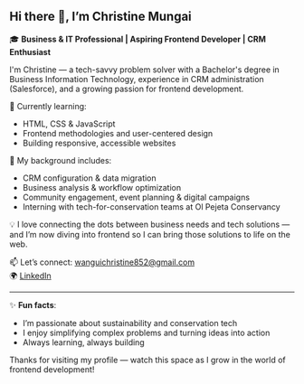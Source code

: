 ## Hi there 👋, I’m Christine Mungai

🎓 **Business & IT Professional | Aspiring Frontend Developer | CRM Enthusiast**

I'm Christine — a tech-savvy problem solver with a Bachelor's degree in Business Information Technology, experience in CRM administration (Salesforce), and a growing passion for frontend development.

🌱 Currently learning:
- HTML, CSS & JavaScript
- Frontend methodologies and user-centered design
- Building responsive, accessible websites

🔧 My background includes:
- CRM configuration & data migration
- Business analysis & workflow optimization
- Community engagement, event planning & digital campaigns
- Interning with tech-for-conservation teams at Ol Pejeta Conservancy

💡 I love connecting the dots between business needs and tech solutions — and I’m now diving into frontend so I can bring those solutions to life on the web.

📫 Let’s connect: wanguichristine852@gmail.com  
🌍 [LinkedIn](https://www.linkedin.com/in/christine-mungai-24520324a/)

---

✨ **Fun facts**:
- I’m passionate about sustainability and conservation tech  
- I enjoy simplifying complex problems and turning ideas into action  
- Always learning, always building

Thanks for visiting my profile — watch this space as I grow in the world of frontend development!

<!--
**Kristin125/Kristin125** is a ✨ _special_ ✨ repository because its `README.md` (this file) appears on your GitHub profile.

Here are some ideas to get you started:

- 🔭 I’m currently working on ...
- 🌱 I’m currently learning ...
- 👯 I’m looking to collaborate on ...
- 🤔 I’m looking for help with ...
- 💬 Ask me about ...
- 📫 How to reach me: ...
- 😄 Pronouns: ...
- ⚡ Fun fact: ...
-->

